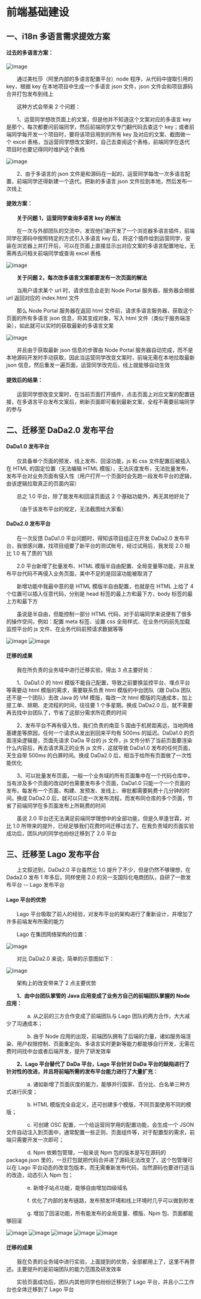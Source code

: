 # 前端基础建设

## 一、i18n 多语言需求提效方案

#### 过去的多语言方案：

![image](https://img.alicdn.com/imgextra/i2/O1CN01CxQRW91HKVenYSSO3_!!6000000000739-0-tps-2410-1828.jpg)

&emsp;&emsp;通过美杜莎（阿里内部的多语言配置平台）node 程序，从代码中提取引用的 key，根据 key 在本地项目中生成一个多语言 json 文件，json 文件会和项目源码合并打包发布到线上

&emsp;&emsp;这种方式会带来 2 个问题：

&emsp;&emsp;1、运营同学想改页面上的文案，但是他并不知道这个文案对应的多语言 key 是那个，每次都要问前端同学，然后前端同学又专门翻代码去查这个 key；或者前端同学每开发一个项目时，要将该项目用到的所有 key 及对应的文案、截图做一个 excel 表格，当运营同学想改文案时，自己去查阅这个表格，前端同学在迭代项目时也要记得同时维护这个表格

![image](https://img.alicdn.com/imgextra/i4/O1CN01XXJTLI1gJ0kwX4k4J_!!6000000004120-0-tps-2722-1810.jpg)

&emsp;&emsp;2、由于多语言的 json 文件是和源码在一起的，运营同学每改一次多语言配置，前端同学还得新建一个迭代，把新的多语言 json 文件拉到本地，然后发布一次线上

#### 提效方案：

&emsp;&emsp;**关于问题 1，运营同学查询多语言 key 的解法**

&emsp;&emsp;在一次与外部团队的交流中，发现他们新开发了一个浏览器多语言插件，前端同学在源码中按照特定的方式引入多语言 key 后，将这个插件给到运营同学，安装在浏览器上并打开后，可以在页面上直接显示出对应文案的多语言配置地址，无需再去问相关前端同学或查询 excel 表格

![image](https://img.alicdn.com/imgextra/i4/O1CN01Xe1CnS28m9C39NzaU_!!6000000007974-0-tps-3308-2158.jpg)

&emsp;&emsp;**关于问题 2，每次改多语言文案都要发布一次页面的解法**

&emsp;&emsp;当用户请求某个 url 时，请求信息会走到 Node Portal 服务器，服务器会根据 url 返回对应的 index.html 文件

&emsp;&emsp;那么 Node Portal 服务器在返回 html 文件前，请求多语言服务器，获取这个页面的所有多语言 json 信息，将其变成对象，写入 html 文件（类似于服务端渲染），如此就可以实时的获取最新的多语言文案

![image](https://img.alicdn.com/imgextra/i1/O1CN01aO1L2j21kaXAQc93o_!!6000000007023-0-tps-3308-2158.jpg)

&emsp;&emsp;并且由于获取最新 json 信息的步骤由 Node Portal 服务器自动完成，而不是本地源码开发时手动获取，因此当运营同学改变文案时，前端无需在本地拉取最新 json 信息，然后重发一遍页面，运营同学改完后，线上就能够自动生效

#### 提效后的结果：

&emsp;&emsp;运营同学想改变文案时，在当前页面打开插件，点击页面上对应文案的配置链接，在多语言平台发布文案后，刷新页面即可看到最新文案，全程不需要前端同学的参与

## 二、迁移至 DaDa2.0 发布平台

#### DaDa1.0 发布平台

&emsp;&emsp;仅具备单个页面的预发、线上发布、回滚功能，js 和 css 文件配置后被插入在 HTML 的固定位置（无法编辑 HTML 模版），无法灰度发布，无法批量发布，发布平台对业务页面有侵入性（用户打开一个页面时会先跑一段发布平台的逻辑，由该逻辑拉取真正的页面内容）

&emsp;&emsp;总之 1.0 平台，除了能发布和回滚页面这 2 个基础功能外，再无其他好处了

&emsp;&emsp;（由于该发布平台的规定，无法截图给大家看）

#### DaDa2.0 发布平台

&emsp;&emsp;在一次反馈 DaDa1.0 平台问题时，得知该项目组正在开发 DaDa2.0 发布平台，我很感兴趣，找项目组要了新平台的测试账号，经过试用后，我发现 2.0 相比 1.0 有了质的飞跃

&emsp;&emsp;2.0 平台新增了批量发布、HTML 模版半自由配置、全局变量等功能，并且发布平台代码不再侵入业务页面，美中不足的是回滚功能被取消了

&emsp;&emsp;新增功能中我最中意的是 HTML 模版半自由配置，也就是在 HTML 上给了 4 个位置可以插入任意代码，分别是 head 标签的最上方和最下方，body 标签的最上方和最下方

&emsp;&emsp;虽说是半自由，但能控制一部分 HTML 代码，对于前端同学来说便有了很多的操作空间，例如：配置 meta 标签、设置 css 全局样式、在业务代码前先加载监控平台的 js 文件、在业务代码前预请求数据等等

![image](https://img.alicdn.com/imgextra/i1/O1CN0173YTaS1cXQlKZe1r1_!!6000000003610-0-tps-3308-2158.jpg)
![image](https://img.alicdn.com/imgextra/i1/O1CN0154wlXg1YfRDxlaQAv_!!6000000003086-0-tps-3308-2158.jpg)

#### 迁移的成果

&emsp;&emsp;我在所负责的业务域中进行迁移实验，得出 3 点主要好处：

&emsp;&emsp;1、DaDa1.0 的 html 模版不能自己配置，导致之前要换监控平台、埋点平台等需要动 html 模版的需求，需要联系负责 html 模版的中台团队（跟 DaDa 团队还不是一个团队）去改 Java 的 VM 模版，每改一次 html 模版的沟通成本，加上提工单、排期、走流程的时间，往往要 1 个多星期。换成 DaDa2.0 后，就不需要再去找中台团队了，节省了这部分需求所花费的时间

&emsp;&emsp;2、发布平台不再有侵入性，我们负责的南亚 5 国由于机房距离远，当地网络基建差等原因，任何一个请求从发出到回来平均有 500ms 的延迟。DaDa1.0 的页面渲染逻辑是，页面先请求 DaDa 平台的 js 文件，js 文件分析了当前页面要渲染什么内容后，再去请求真正的业务 js 文件，这就导致 DaDa1.0 发布的任何页面，天生自带 500ms 的白屏时间。换成 DaDa2.0 后，相当于给所有页面做了一次性能优化

&emsp;&emsp;3、可以批量发布页面，一般一个业务域的所有页面集中在一个代码仓库中，当有涉及多个页面的改动时也需要发布多个页面，DaDa1.0 只能一个一个页面的发布，每发布一个页面，构建、发预发、发线上、审批都需要耗费十几分钟的时间。换成 DaDa2.0 后，就可以只走一次发布流程，而发布同仓库的多个页面，节省了前端同学在多页面发布上所耗费的时间

&emsp;&emsp;虽说 2.0 平台还无法满足前端同学理想中的全部功能，但是久旱逢甘霖，对比 1.0 所带来的提升，已经足够我们花费时间迁移过去了。在我负责域的页面实验成功后，团队内的同学也纷纷迁移到了 2.0 平台

## 三、迁移至 Lago 发布平台

&emsp;&emsp;上文叙述到，DaDa2.0 平台虽然比 1.0 提升了不少，但是仍然不够理想，在 Dada2.0 发布 1 年多后，同样使用 2.0 的另一支国际化电商团队，自研了一款发布平台 -- Lago 发布平台

#### Lago 平台的优势

&emsp;&emsp;Lago 平台吸取了前人的经验，对发布平台的架构进行了重新设计，并增加了许多前端发布所需的能力

&emsp;&emsp;Lago 在集团网络架构的位置：

![image](https://img.alicdn.com/imgextra/i1/O1CN01kiMqsD1nbW4NC4Yjz_!!6000000005108-0-tps-2652-1396.jpg)

&emsp;&emsp;对比 DaDa2.0 来说，简单的示意图如下：

![image](https://img.alicdn.com/imgextra/i4/O1CN01IMiwNz1lZ6kn5nvMt_!!6000000004832-0-tps-2126-774.jpg)

&emsp;&emsp;架构上的改变带来了 2 点主要优势

&emsp;&emsp;**1、由中台团队掌管的 Java 应用变成了业务方自己的前端团队掌握的 Node 应用：**

&emsp;&emsp;&emsp;&emsp;a. 从之前的三方合作变成了前端团队与 Lago 团队的两方合作，大大减少了沟通成本；

&emsp;&emsp;&emsp;&emsp;b. 由于 Node 应用的出现，前端团队拥有了后端的力量，诸如服务端渲染、用户权限控制、页面重定向、多语言实时更新等能力都能够自行开发，无需花费时间找中台或者后端开发，提升了研发效率

&emsp;&emsp;**2、Lago 平台替代了 DaDa 平台，Lago 平台针对 DaDa 平台的缺陷进行了针对性的改进，并且将前端所需的发布平台能力进行了大量扩充：**

&emsp;&emsp;&emsp;&emsp;a. 诸如新增了页面灰度的能力，能够并行国家、百分比、白名单三种方式进行灰度；

&emsp;&emsp;&emsp;&emsp;b. HTML 模版完全自定义，还可创建多个模版，不同页面使用不同的模版；

&emsp;&emsp;&emsp;&emsp;c. 可创建 OSC 配置，一个给运营同学用的配置功能，会生成一个 JSON 文件自动注入到页面中，通常配置一些正则、页面组件等，对于配置型的需求，前端只需要开发一次即可；

&emsp;&emsp;&emsp;&emsp;d. Npm 依赖包管理，一般来说 Npm 包的版本是写在源码的 package.json 里的，一旦打包就把代码合并进了源码无法改变了，这个包管理可以在 Lago 平台动态的改变包版本，而无需重新发布代码，当然源码也要进行适当的改造，动态引入 Npm 包；

&emsp;&emsp;&emsp;&emsp;e. 新增子站点功能，能够自由增加四级域名

&emsp;&emsp;&emsp;&emsp;f. 优化了内部的发布链路，发布预发环境和线上环境时几乎可以做到秒发

&emsp;&emsp;&emsp;&emsp;g. 增加了回滚功能，所有能发布的全局变量、模版、Npm 包、页面都能够回滚

![image](https://img.alicdn.com/imgextra/i1/O1CN01QeVjeR1M50KLEuKsR_!!6000000001382-0-tps-3308-2158.jpg)
![image](https://img.alicdn.com/imgextra/i2/O1CN01i5EY3E1XeEZ8lom4v_!!6000000002948-0-tps-3308-2158.jpg)
![image](https://img.alicdn.com/imgextra/i1/O1CN01EyuVrM1Whbs2V5S0m_!!6000000002820-0-tps-3308-2158.jpg)
![image](https://img.alicdn.com/imgextra/i2/O1CN01l1Rrlo1F3u3yVsjrc_!!6000000000432-0-tps-3308-2158.jpg)
![image](https://img.alicdn.com/imgextra/i3/O1CN01pEzHst1YDxSd5D9D3_!!6000000003026-0-tps-3308-2158.jpg)

#### 迁移的成果

&emsp;&emsp;我在负责的业务域中进行实验，上面提到的优势，全部都用上了，这里不再赘述。主要提升的是前端团队的能力范围及研发效率

&emsp;&emsp;实验页面成功后，团队内其他同学也纷纷迁移到了 Lago 平台，并且小二工作台也全体迁移到了 Lago 平台
